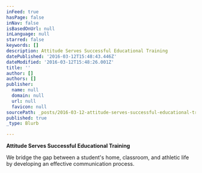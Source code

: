 ```yaml
---
inFeed: true
hasPage: false
inNav: false
isBasedOnUrl: null
inLanguage: null
starred: false
keywords: []
description: Attitude Serves Successful Educational Training
datePublished: '2016-03-12T15:48:43.446Z'
dateModified: '2016-03-12T15:48:26.001Z'
title: ''
author: []
authors: []
publisher:
  name: null
  domain: null
  url: null
  favicon: null
sourcePath: _posts/2016-03-12-attitude-serves-successful-educational-training.md
published: true
_type: Blurb

---
```

**Attitude Serves Successful Educational Training**

We bridge the gap between a student's home, classroom, and athletic life by developing an effective communication process.